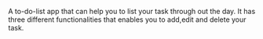 A to-do-list app that can help you to list your task through out the day.
 It has three different functionalities that enables you to add,edit and delete your task.
